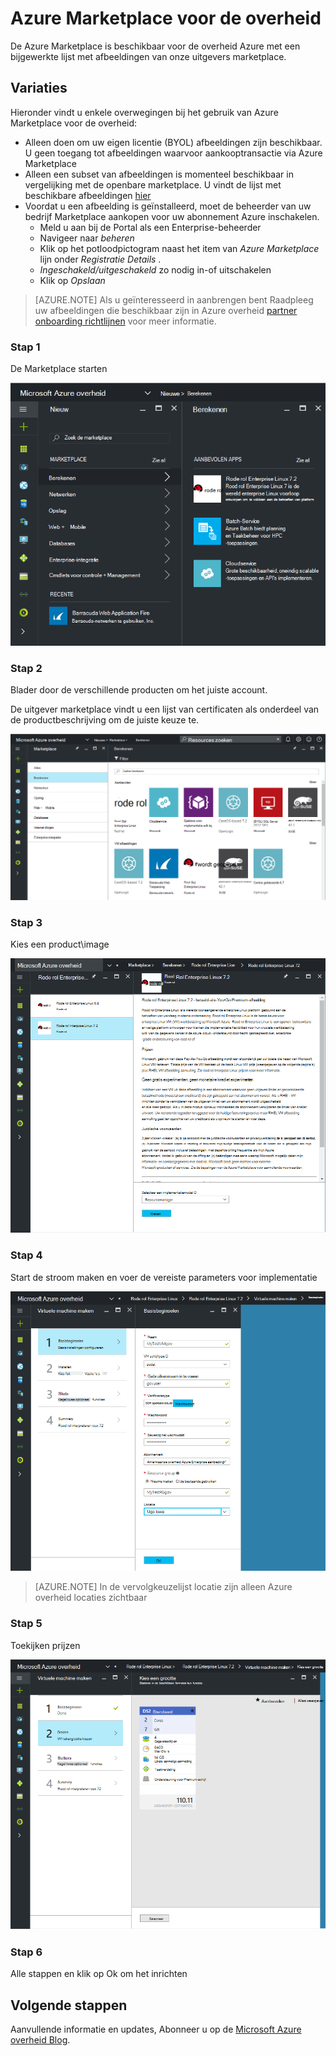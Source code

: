  <properties
    pageTitle="Azure overheid documentatie | Microsoft Azure"
    description="Hierdoor wordt een vergelijking van functies en informatie over het ontwikkelen van toepassingen voor de overheid Azure."
    services="Azure-Government"
    cloud="gov"
    documentationCenter=""
    authors="VybavaRamadoss"
    manager="asimm"
    editor=""/>

<tags   ms.service="multiple"
    ms.devlang="na"
    ms.topic="article"
    ms.tgt_pltfrm="na"
    ms.workload="azure-government"
    ms.date="10/20/2016"
    ms.author="zakramer;vybavar"/>


# <a name="azure-marketplace-for-government"></a>Azure Marketplace voor de overheid
De Azure Marketplace is beschikbaar voor de overheid Azure met een bijgewerkte lijst met afbeeldingen van onze uitgevers marketplace. 

## <a name="variations"></a>Variaties
Hieronder vindt u enkele overwegingen bij het gebruik van Azure Marketplace voor de overheid:

- Alleen doen om uw eigen licentie (BYOL) afbeeldingen zijn beschikbaar. U geen toegang tot afbeeldingen waarvoor aankooptransactie via Azure Marketplace
- Alleen een subset van afbeeldingen is momenteel beschikbaar in vergelijking met de openbare marketplace. U vindt de lijst met beschikbare afbeeldingen [hier](../azure-government-image-gallery.md) 
- Voordat u een afbeelding is geïnstalleerd, moet de beheerder van uw bedrijf Marketplace aankopen voor uw abonnement Azure inschakelen.
  - Meld u aan bij de Portal als een Enterprise-beheerder
  - Navigeer naar *beheren*
  - Klik op het potloodpictogram naast het item van *Azure Marketplace* lijn onder *Registratie Details* .
  - *Ingeschakeld/uitgeschakeld* zo nodig in-of uitschakelen
  - Klik op *Opslaan*


>[AZURE.NOTE] Als u geïnteresseerd in aanbrengen bent Raadpleeg uw afbeeldingen die beschikbaar zijn in Azure overheid [partner onboarding richtlijnen](documentation-government-manage-marketplace-partners.md) voor meer informatie.

### <a name="step-1"></a>Stap 1
De Marketplace starten

![alternatieve tekst](./media/government-manage-marketplace-launch.png)  

### <a name="step-2"></a>Stap 2
Blader door de verschillende producten om het juiste account.

De uitgever marketplace vindt u een lijst van certificaten als onderdeel van de productbeschrijving om de juiste keuze te. 

![alternatieve tekst](./media/government-manage-marketplace-service.png)

### <a name="step-3"></a>Stap 3
Kies een product\image

![alternatieve tekst](./media/government-manage-marketplace-image.png)

### <a name="step-4"></a>Stap 4
Start de stroom maken en voer de vereiste parameters voor implementatie

![alternatieve tekst](./media/government-manage-marketplace-deployment.png)

>[AZURE.NOTE] In de vervolgkeuzelijst locatie zijn alleen Azure overheid locaties zichtbaar

### <a name="step-5"></a>Stap 5
Toekijken prijzen

![alternatieve tekst](./media/government-manage-marketplace-pricing.png)

### <a name="step-6"></a>Stap 6
Alle stappen en klik op Ok om het inrichten

## <a name="next-steps"></a>Volgende stappen

Aanvullende informatie en updates, Abonneer u op de [Microsoft Azure overheid Blog](https://blogs.msdn.microsoft.com/azuregov/).

